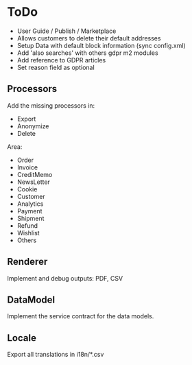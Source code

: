 # ToDo

- User Guide / Publish / Marketplace
- Allows customers to delete their default addresses
- Setup Data with default block information (sync config.xml)
- Add 'also searches' with others gdpr m2 modules
- Add reference to GDPR articles
- Set reason field as optional

## Processors

Add the missing processors in:

- Export
- Anonymize
- Delete

Area:

- Order
- Invoice
- CreditMemo
- NewsLetter
- Cookie
- Customer
- Analytics
- Payment
- Shipment
- Refund
- Wishlist
- Others

## Renderer

Implement and debug outputs: PDF, CSV

## DataModel

Implement the service contract for the data models.

## Locale

Export all translations in i18n/*.csv
